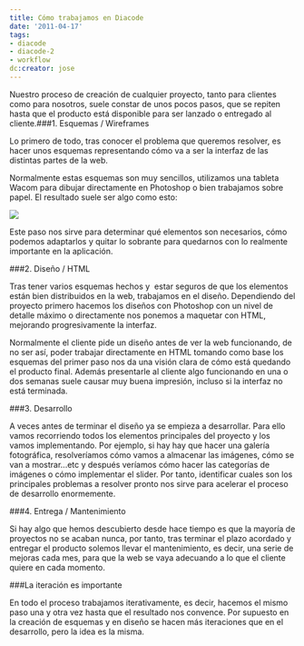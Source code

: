```yaml
---
title: Cómo trabajamos en Diacode
date: '2011-04-17'
tags:
- diacode
- diacode-2
- workflow
dc:creator: jose
---
```


Nuestro proceso de creación de cualquier proyecto, tanto para clientes como para nosotros, suele constar de unos pocos pasos, que se repiten hasta que el producto está disponible para ser lanzado o entregado al cliente.###1. Esquemas / Wireframes

Lo primero de todo, tras conocer el problema que queremos resolver, es hacer unos esquemas representando cómo va a ser la interfaz de las distintas partes de la web.

Normalmente estas esquemas son muy sencillos, utilizamos una tableta Wacom para dibujar directamente en Photoshop o bien trabajamos sobre papel. El resultado suele ser algo como esto:

![](http://blog.diacode.com/wp-content/uploads/2011/04/wireframe_wacom2.jpg)

<!--more-->

Este paso nos sirve para determinar qué elementos son necesarios, cómo podemos adaptarlos y quitar lo sobrante para quedarnos con lo realmente importante en la aplicación.

###2. Diseño / HTML

Tras tener varios esquemas hechos y  estar seguros de que los elementos están bien distribuidos en la web, trabajamos en el diseño. Dependiendo del proyecto primero hacemos los diseños con Photoshop con un nivel de detalle máximo o directamente nos ponemos a maquetar con HTML, mejorando progresivamente la interfaz.

Normalmente el cliente pide un diseño antes de ver la web funcionando, de no ser así, poder trabajar directamente en HTML tomando como base los esquemas del primer paso nos da una visión clara de cómo está quedando el producto final. Además presentarle al cliente algo funcionando en una o dos semanas suele causar muy buena impresión, incluso si la interfaz no está terminada.

###3. Desarrollo

A veces antes de terminar el diseño ya se empieza a desarrollar. Para ello vamos recorriendo todos los elementos principales del proyecto y los vamos implementando. Por ejemplo, si hay hay que hacer una galería fotográfica, resolveríamos cómo vamos a almacenar las imágenes, cómo se van a mostrar...etc y después veríamos cómo hacer las categorías de imágenes o cómo implementar el slider. Por tanto, identificar cuales son los principales problemas a resolver pronto nos sirve para acelerar el proceso de desarrollo enormemente.

###4. Entrega / Mantenimiento

Si hay algo que hemos descubierto desde hace tiempo es que la mayoría de proyectos no se acaban nunca, por tanto, tras terminar el plazo acordado y entregar el producto solemos llevar el mantenimiento, es decir, una serie de mejoras cada mes, para que la web se vaya adecuando a lo que el cliente quiere en cada momento.

###La iteración es importante

En todo el proceso trabajamos iterativamente, es decir, hacemos el mismo paso una y otra vez hasta que el resultado nos convence. Por supuesto en la creación de esquemas y en diseño se hacen más iteraciones que en el desarrollo, pero la idea es la misma.
